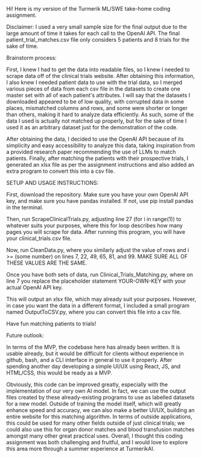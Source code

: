 Hi! Here is my version of the Turmerik ML/SWE take-home coding assignment. 

Disclaimer: I used a very small sample size for the final output due to the large amount of time
it takes for each call to the OpenAI API. The final patient_trial_matches.csv file only considers 
5 patients and 8 trials for the sake of time. 

Brainstorm process:

First, I knew I had to get the data into readable files, so I knew I needed to scrape data off
of the clinical trials website. After obtaining this information, I also knew I needed patient 
data to use with the trial data, so I merged various pieces of data from each csv file in the 
datasets to create one master set with all of each patient's attributes. I will say that the 
datasets I downloaded appeared to be of low quality, with corrupted data in some places, mismatched
columns and rows, and some were shorter or longer than others, making it hard to analyze data
efficiently. As such, some of the data I used is actually not matched up properly, but for the sake
of time I used it as an arbitrary dataset just for the demonstration of the code. 

After obtaining the data, I decided to use the OpenAI API because of its simplicity and easy 
accessibility to analyze this data, taking inspiration from a provided research paper recommending 
the use of LLMs to match patients. Finally, after matching the patients with their prospective trials,
I generated an xlsx file as per the assignment instructions and also added an extra program to convert this 
into a csv file. 


SETUP AND USAGE INSTRUCTIONS:

First, download the repository. 
Make sure you have your own OpenAI API key, and make sure you have pandas installed. If not, use pip install
pandas in the terminal. 

Then, run ScrapeClinicalTrials.py, adjusting line 27 (for i in range(1)) to whatever suits your purposes, where
this for loop describes how many pages you will scrape for data. After running this program, you will have your
clinical_trials.csv file. 

Now, run CleanData.py, where you similarly adjust the value of rows and i >= (some number) on lines 7, 22, 49, 
65, 81, and 99. MAKE SURE ALL OF THESE VALUES ARE THE SAME. 

Once you have both sets of data, run Clinical_Trials_Matching.py, where on line 7 you replace the placeholder
statement YOUR-OWN-KEY with your actual OpenAI API key. 

This will output an xlsx file, which may already suit your purposes. However, in case you want the data in a 
different format, I included a small program named OutputToCSV.py, where you can convert this file into a csv
file. 

Have fun matching patients to trials!





Future outlook:

In terms of the MVP, the codebase here has already been written. It is usable already, but it would be difficult for
clients without experience in github, bash, and a CLI interface in general to use it properly. After spending another
day developing a simple UI/UX using React, JS, and HTML/CSS, this would be ready as a MVP. 

Obviously, this code can be improved greatly, especially with the implementation of our very own AI model. In fact, we can
use the output files created by these already-existing programs to use as labelled datasets for a new model. Outside of 
training the model itself, which will greatly enhance speed and accuracy, we can also make a better UI/UX, building an 
entire website for this matching algorithm. In terms of outside applications, this could be used for many other fields 
outside of just clinical trials; we could also use this for organ donor matches and blood transfusion matches amongst
many other great practical uses. Overall, I thought this coding assignment was both challenging and fruitful, and I would 
love to explore this area more through a summer experience at TurmerikAI. 
